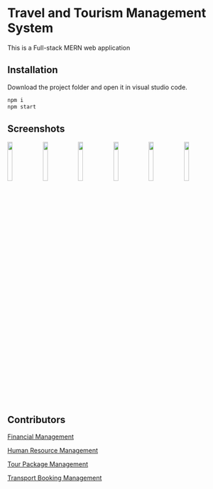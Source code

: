  # Travel and Tourism Management System

This is a Full-stack MERN web application 

## Installation

Download the project folder and open it in visual studio code.

```bash
npm i
npm start
```

## Screenshots

<img src="[https://cloud.githubusercontent.com/assets/4307137/10105283/251b6868-63ae-11e5-9918-b789d9d682ec.png](https://ibb.co/xYrdWgR)" width="15%"></img> <img src="https://cloud.githubusercontent.com/assets/4307137/10105290/2a183f3a-63ae-11e5-9380-50d9f6d8afd6.png" width="15%"></img> <img src="https://cloud.githubusercontent.com/assets/4307137/10105284/26aa7ad4-63ae-11e5-88b7-bc523a095c9f.png" width="15%"></img> <img src="https://cloud.githubusercontent.com/assets/4307137/10105288/28698fae-63ae-11e5-8ba7-a62360a8e8a7.png" width="15%"></img> <img src="https://cloud.githubusercontent.com/assets/4307137/10105283/251b6868-63ae-11e5-9918-b789d9d682ec.png" width="15%"></img> <img src="https://cloud.githubusercontent.com/assets/4307137/10105290/2a183f3a-63ae-11e5-9380-50d9f6d8afd6.png" width="15%"></img> 






## Contributors
 [Financial Management](https://github.com/PulniSL) 

[Human Resource Management](https://github.com/MARASINGHAGEPIUMIBHAGYA) 

[Tour Package Management](https://github.com/SandupamaSRS)

[Transport Booking Management](https://github.com/sanudasandipa) 

  






